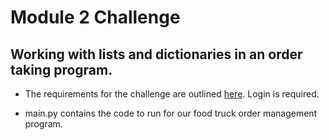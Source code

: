 # Module 2 Challenge
## Working with lists and dictionaries in an order taking program.

* The requirements for the challenge are outlined [here](https://bootcampspot.instructure.com/courses/5440/assignments/76398?module_item_id=1224604). Login is required.

* main.py contains the code to run for our food truck order management program.

